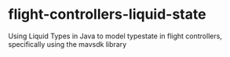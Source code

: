 # flight-controllers-liquid-state
Using Liquid Types in Java to model typestate in flight controllers, specifically using the mavsdk library
